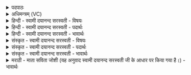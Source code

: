 <details><summary>पदपाठः</summary>

शु॒द्धवा॑ल॒ इति॑ शु॒द्धऽवा॑लः। स॒र्वशु॑द्धवाल॒ऽइति॑ स॒र्वऽशु॑द्धवालः। म॒णि॒वाल॒ इति॑ मणि॒ऽवालः॑। ते। आ॒श्वि॒नाः। श्येतः॑। श्ये॒ता॒क्ष इति॑ श्येतऽअ॒क्षः। अ॒रु॒णः। ते। रु॒द्राय॑। प॒शु॒पत॑य॒ इति॑ पशु॒ऽपत॑ये। क॒र्णाः। या॒माः। अ॒व॒लि॒प्ता इत्य॑वऽलि॒प्ताः। रौ॒द्राः। नभो॑रूपा॒ इति॒ नभः॑ऽरूपाः। पा॒र्ज॒न्याः। ३।
</details>

<details><summary>अधिमन्त्रम् (VC)</summary>

- अश्व्यादयो देवताः
- प्रजापतिर्ऋषिः
- निचृदतिजगती
- निषादः
</details>

<details><summary>हिन्दी - स्वामी दयानन्द सरस्वती - विषयः</summary>

फिर कैसे गुणवाले पशु हैं, इस विषय को अगले मन्त्र में कहा है ॥
</details>

<details><summary>हिन्दी - स्वामी दयानन्द सरस्वती - पदार्थः</summary>

पदार्थान्वयभाषाः -  हे मनुष्यो ! तुमको जो (शुद्धवालः) जिसके शुद्ध बाल वा शुद्ध छोटे-छोटे अङ्ग (सर्वशुद्धवालः) जिसके समस्त शुद्ध बाल और (मणिवालः) जिसके मणि के समान चिलकते हुए बाल हैं, ऐसे जो पशु (ते) वे सब (आश्विनाः) सूर्य-चन्द्र देवतावाले अर्थात् सूर्य-चन्द्रमा के समान दिव्य गुणवाले, जो (श्येतः) सुपेद रंगयुक्त (श्येताक्षः) जिसकी सुपेद आँखें और (अरुणः) जो लाल रंगवाला है, (ते) वे (पशुपतये) पशुओं की रक्षा करने और (रुद्राय) दुष्टों को रुलानेहारे के लिये। जो ऐसे हैं कि (कर्णाः) जिनसे काम करते हैं, वे (यामाः) वायु देवतावाले (अवलिप्ताः) जिन के उन्नतियुक्त अङ्ग अर्थात् स्थूल शरीर हैं, वे (रौद्राः) प्राणवायु आदि देवतावाले तथा (नभोरूपाः) जिनका आकाश के समान नीला रूप है, ऐसे जो पशु हैं, वे सब (पार्जन्याः) मेघ देवतावाले जानने चाहियें ॥३ ॥
</details>

<details><summary>हिन्दी - स्वामी दयानन्द सरस्वती - भावार्थः</summary>

भावार्थभाषाः -  जो जिस पशु का देवता है, वह उस का गुण है, यह जानना चाहिये ॥३ ॥
</details>

<details><summary>संस्कृत - स्वामी दयानन्द सरस्वती - विषयः</summary>

पुनः कीदृशगुणाः पशव इत्याह ॥
</details>

<details><summary>संस्कृत - स्वामी दयानन्द सरस्वती - पदार्थः</summary>

पदार्थान्वयभाषाः -  हे मनुष्याः ! युष्माभिर्ये शुद्धवालः सर्वशुद्धवालो मणिवालश्च सन्ति, त आश्विनाः। ये श्येतः श्येताक्षोऽरुणश्च सन्ति, ते पशुपतये रुद्राय। ये कर्णाः सन्ति, ते यामाः। येऽवलिप्ताः सन्ति, ते रौद्राः। ये नभोरूपाः सन्ति, ते पार्जन्याश्च वेदितव्याः ॥३ ॥
</details>

<details><summary>संस्कृत - स्वामी दयानन्द सरस्वती - भावार्थः</summary>

भावार्थभाषाः -  यो यस्य पशोर्देवताऽस्ति स तद्गुणोऽस्तीति वेद्यम् ॥३ ॥
</details>

<details><summary>मराठी - माता सविता जोशी (यह अनुवाद स्वामी दयानन्द सरस्वती जी के आधार पर किया गया है।) - भावार्थः</summary>

भावार्थभाषाः -  जी ज्या ज्या पशूंची देवता आहे तो त्या त्या पशूंना गुण जाणावा.
</details>